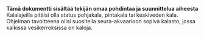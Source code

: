 **Tämä dokumentti sisältää tekijän omaa pohdintaa ja suunnittelua aiheesta**
Kalalajeilla pitäisi olla status pohjakala, pintakala tai keskiveden kala. Ohjelman tavoitteena olisi suositella seura-akvaarioon sopiva kalasto, jossa kaikissa vesikerroksissa on kaloja.

